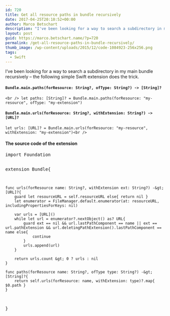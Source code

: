 ```yaml
---
id: 720
title: Get all resource paths in bundle recursively
date: 2017-04-25T20:10:52+00:00
author: Marco Betschart
description: "I've been looking for a way to search a subdirectory in my main bundle recursively - the following simple Swift extension does the trick."
layout: post
guid: https://marco.betschart.name/?p=720
permalink: /get-all-resource-paths-in-bundle-recursively/
thumb_image: /wp-content/uploads/2015/12/code-1084923-256x256.png
tags:
  - Swift
---
```

I&#8217;ve been looking for a way to search a subdirectory in my main bundle recursively &#8211; the following simple Swift extension does the trick.

#### `Bundle.main.paths(forResource: String?, ofType: String?) -> [String]?`

`<br />
let paths: [String]? = Bundle.main.paths(forResource: "my-resource", ofType: "my-extension")`

#### `Bundle.main.urls(forResource: String?, withExtension: String?) -> [URL]?`

`let urls: [URL]? = Bundle.main.urls(forResource: "my-resource", withExtension: "my-extension")<br />
` 

#### The source code of the extension

<div class="snippetcpt-wrap" id="snippet-719" data-id="719" data-edit="http://dev.marco-betschart.local/wp-admin/post.php?post=719&action=edit" data-copy="/wp-admin/export.php?type=jekyll&#038;snippet=b31d996337&#038;id=719" data-fullscreen="http://dev.marco-betschart.local/code-snippets/get-all-resource-paths-in-bundle-recursively/?full-screen=1">
  <pre class="prettyprint linenums lang-swift" title="Get all resource paths in bundle recursively">import Foundation

extension Bundle{
    
    func urls(forResource name: String?, withExtension ext: String?) -&gt; [URL]?{
        guard let resourceURL = self.resourceURL else{ return nil }
        let enumerator = FileManager.default.enumerator(at: resourceURL, includingPropertiesForKeys: nil)
        
        var urls = [URL]()
        while let url = enumerator?.nextObject() as? URL{
            guard ext == nil && url.lastPathComponent == name || ext == url.pathExtension && url.deletingPathExtension().lastPathComponent == name else{
                continue
            }
            urls.append(url)
        }
        
        return urls.count &gt; 0 ? urls : nil
    }
    
    func paths(forResource name: String?, ofType type: String?) -&gt; [String]?{
        return self.urls(forResource: name, withExtension: type)?.map{ $0.path }
    }
}</pre>
</div>